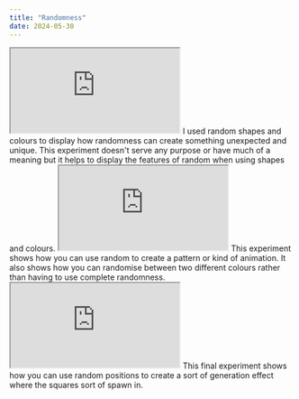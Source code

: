 ```yaml
---
title: "Randomness"
date: 2024-05-30
---
```

  <iframe src="https://editor.p5js.org/lolalolabob/full/6cp0_eydk"></iframe>
  I used random shapes and colours to display how randomness can create something unexpected and unique. This experiment doesn't serve any purpose or have much of a meaning but it helps to display the features of random when using shapes and colours.
  <iframe src="https://editor.p5js.org/lolalolabob/full/MZjdqjRCx"></iframe>
  This experiment shows how you can use random to create a pattern or kind of animation. It also shows how you can randomise between two different colours rather than having to use complete randomness.
  <iframe src="https://editor.p5js.org/lolalolabob/full/BKccy4F6N"></iframe>
  This final experiment shows how you can use random positions to create a sort of generation effect where the squares sort of spawn in.
